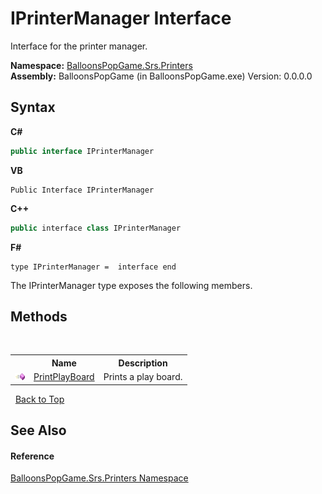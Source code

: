 # IPrinterManager Interface
 

Interface for the printer manager.

**Namespace:**&nbsp;<a href="ca985f9c-bfa1-1368-104c-878b881f1d69">BalloonsPopGame.Srs.Printers</a><br />**Assembly:**&nbsp;BalloonsPopGame (in BalloonsPopGame.exe) Version: 0.0.0.0

## Syntax

**C#**<br />
``` C#
public interface IPrinterManager
```

**VB**<br />
``` VB
Public Interface IPrinterManager
```

**C++**<br />
``` C++
public interface class IPrinterManager
```

**F#**<br />
``` F#
type IPrinterManager =  interface end
```

The IPrinterManager type exposes the following members.


## Methods
&nbsp;<table><tr><th></th><th>Name</th><th>Description</th></tr><tr><td>![Public method](media/pubmethod.gif "Public method")</td><td><a href="3e3283a1-b3cd-0c22-3c81-318e72c01641">PrintPlayBoard</a></td><td>
Prints a play board.</td></tr></table>&nbsp;
<a href="#iprintermanager-interface">Back to Top</a>

## See Also


#### Reference
<a href="ca985f9c-bfa1-1368-104c-878b881f1d69">BalloonsPopGame.Srs.Printers Namespace</a><br />